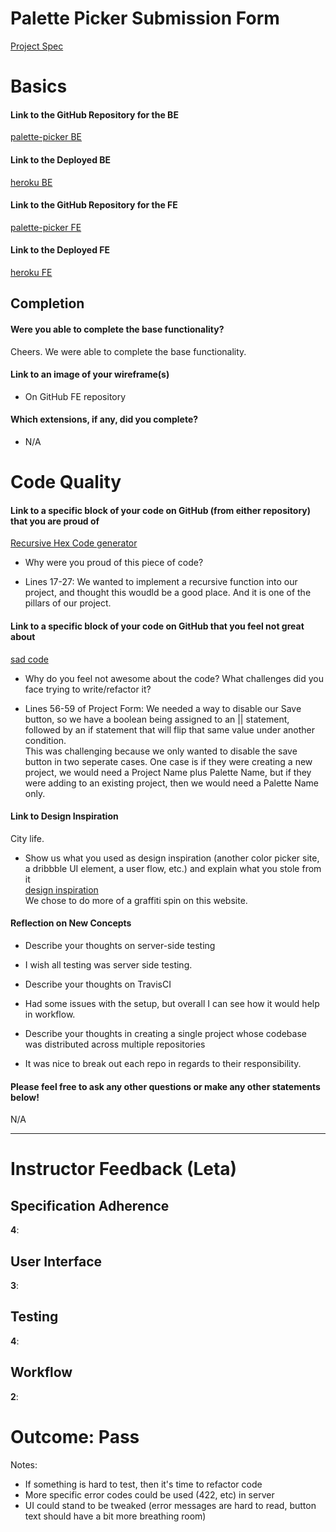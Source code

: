 # Palette Picker Submission Form

 [Project Spec](http://frontend.turing.io/projects/palette-picker.html)

 # Basics

 #### Link to the GitHub Repository for the BE
[palette-picker BE](https://github.com/djavanm/color-picker-api)

 #### Link to the Deployed BE
[heroku BE](https://color-picker-api.herokuapp.com/)

 #### Link to the GitHub Repository for the FE
[palette-picker FE](https://github.com/CLLane/color-picker-ui)

 #### Link to the Deployed FE
[heroku FE](https://color-picker-ui.herokuapp.com/)

 ## Completion

 #### Were you able to complete the base functionality?

 Cheers. We were able to complete the base functionality.

 #### Link to an image of your wireframe(s)
- On GitHub FE repository

 #### Which extensions, if any, did you complete?
 
 - N/A

 # Code Quality

 #### Link to a specific block of your code on GitHub (from either repository) that you are proud of
[Recursive Hex Code generator](https://github.com/CLLane/color-picker-ui/commit/92b0dca5a3f07afbfba2ca3fdf99402ab43213ff)

 * Why were you proud of this piece of code?  
- Lines 17-27: We wanted to implement a recursive function into our project, and thought this woudld be a good place. And it is one of the pillars of our project.

 #### Link to a specific block of your code on GitHub that you feel not great about
[sad code](https://github.com/CLLane/color-picker-ui/commit/d7e8b580c218c5eb5a096964568586cba871186b)

 * Why do you feel not awesome about the code? What challenges did you face trying to write/refactor it?
- Lines 56-59 of Project Form: We needed a way to disable our Save button, so we have a boolean being assigned to an || statement, followed by an if statement that will flip that same value under another condition.  
This was challenging because we only wanted to disable the save button in two seperate cases. One case is if they were creating a new project, we would need a Project Name plus Palette Name, but if they were adding to an existing project, then we would need a Palette Name only.
 #### Link to Design Inspiration
City life. 
 * Show us what you used as design inspiration (another color picker site, a dribbble UI element, a user flow, etc.) and explain what you stole from it  
[design inspiration](https://coolors.co/defffc-e2e4f6-e7c8dd-dbafc1-86626e)    
We chose to do more of a graffiti spin on this website.

 #### Reflection on New Concepts

 * Describe your thoughts on server-side testing  
- I wish all testing was server side testing.
* Describe your thoughts on TravisCI  
- Had some issues with the setup, but overall I can see how it would help in workflow.
* Describe your thoughts in creating a single project whose codebase was distributed across multiple repositories
- It was nice to break out each repo in regards to their responsibility.
#### Please feel free to ask any other questions or make any other statements below!

 N/A

 -----


 # Instructor Feedback (Leta)

 ## Specification Adherence

 **4**: 

 ## User Interface

 **3**: 

 ## Testing

 **4**: 

 ## Workflow

 **2**: 

 # Outcome: Pass
 
Notes:
 
- If something is hard to test, then it's time to refactor code 
- More specific error codes could be used (422, etc) in server
- UI could stand to be tweaked (error messages are hard to read, button text should have a bit more breathing room)
